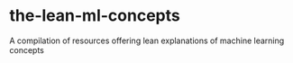 # the-lean-ml-concepts
A compilation of resources offering lean explanations of machine learning concepts
